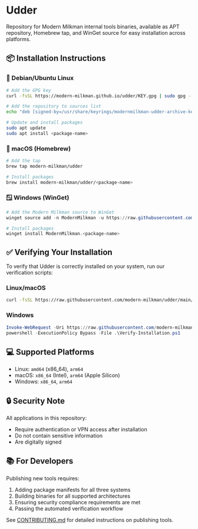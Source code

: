 # Udder

Repository for Modern Milkman internal tools binaries, available as APT repository, Homebrew tap, and WinGet source for easy installation across platforms.

## 📦 Installation Instructions

### 🐧 Debian/Ubuntu Linux

```bash
# Add the GPG key
curl -fsSL https://modern-milkman.github.io/udder/KEY.gpg | sudo gpg --dearmor -o /usr/share/keyrings/modernmilkman-udder-archive-keyring.gpg

# Add the repository to sources list
echo "deb [signed-by=/usr/share/keyrings/modernmilkman-udder-archive-keyring.gpg] https://modern-milkman.github.io/udder/apt stable main" | sudo tee /etc/apt/sources.list.d/modernmilkman-udder.list

# Update and install packages
sudo apt update
sudo apt install <package-name>
```

### 🍎 macOS (Homebrew)

```bash
# Add the tap
brew tap modern-milkman/udder

# Install packages
brew install modern-milkman/udder/<package-name>
```

### 🪟 Windows (WinGet)

```powershell
# Add the Modern Milkman source to WinGet
winget source add -n ModernMilkman -u https://raw.githubusercontent.com/modern-milkman/udder/main/manifests

# Install packages
winget install ModernMilkman.<package-name>
```

## ✅ Verifying Your Installation

To verify that Udder is correctly installed on your system, run our verification scripts:

### Linux/macOS

```bash
curl -fsSL https://raw.githubusercontent.com/modern-milkman/udder/main/scripts/verify-installation.sh | bash
```

### Windows

```powershell
Invoke-WebRequest -Uri https://raw.githubusercontent.com/modern-milkman/udder/main/scripts/Verify-Installation.ps1 -OutFile .\Verify-Installation.ps1
powershell -ExecutionPolicy Bypass -File .\Verify-Installation.ps1
```

## 💻 Supported Platforms

- Linux: `amd64` (x86_64), `arm64`
- macOS: `x86_64` (Intel), `arm64` (Apple Silicon)
- Windows: `x86_64`, `arm64`

## 🔒 Security Note

All applications in this repository:
- Require authentication or VPN access after installation
- Do not contain sensitive information
- Are digitally signed

## 📚 For Developers

Publishing new tools requires:
1. Adding package manifests for all three systems
2. Building binaries for all supported architectures
3. Ensuring security compliance requirements are met
4. Passing the automated verification workflow

See [CONTRIBUTING.md](CONTRIBUTING.md) for detailed instructions on publishing tools.
